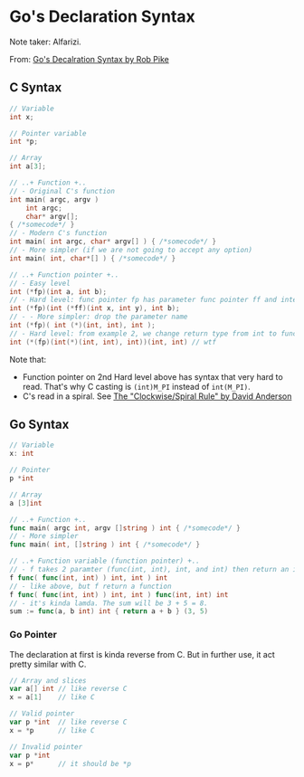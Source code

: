 # Go's Declaration Syntax

Note taker: Alfarizi.

From: [Go's Decalration Syntax by Rob Pike](https://blog.golang.org/declaration-syntax)


## C Syntax

```C
// Variable
int x;

// Pointer variable
int *p;

// Array
int a[3];

// ..+ Function +..
// - Original C's function
int main( argc, argv )
    int argc;
    char* argv[];
{ /*somecode*/ }
// - Modern C's function
int main( int argc, char* argv[] ) { /*somecode*/ }
// - More simpler (if we are not going to accept any option)
int main( int, char*[] ) { /*somecode*/ }

// ..+ Function pointer +..
// - Easy level
int (*fp)(int a, int b);
// - Hard level: func pointer fp has parameter func pointer ff and integer b.
int (*fp)(int (*ff)(int x, int y), int b);
// - - More simpler: drop the parameter name
int (*fp)( int (*)(int, int), int );
// - Hard level: from example 2, we change return type from int to func pointer
int (*(fp)(int(*)(int, int), int))(int, int) // wtf
```

Note that:
- Function pointer on 2nd Hard level above has syntax that very hard to read. That's why C casting is `(int)M_PI` instead of `int(M_PI)`.
- C's read in a spiral. See [The "Clockwise/Spiral Rule" by David Anderson](http://c-faq.com/decl/spiral.anderson.html)


## Go Syntax
```Go
// Variable
x: int

// Pointer
p *int

// Array
a [3]int

// ..+ Function +..
func main( argc int, argv []string ) int { /*somecode*/ }
// - More simpler
func main( int, []string ) int { /*somecode*/ }

// ..+ Function variable (function pointer) +..
// - f takes 2 paramter (func(int, int), int, and int) then return an integer.
f func( func(int, int) ) int, int ) int
// - like above, but f return a function
f func( func(int, int) ) int, int ) func(int, int) int
// - it's kinda lamda. The sum will be 3 + 5 = 8.
sum := func(a, b int) int { return a + b } (3, 5)
```

### Go Pointer

The declaration at first is kinda reverse from C. But in further use, it act pretty similar with C.

```Go
// Array and slices
var a[] int // like reverse C
x = a[1]    // like C

// Valid pointer
var p *int  // like reverse C
x = *p      // like C

// Invalid pointer
var p *int
x = p*      // it should be *p
```